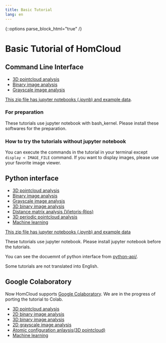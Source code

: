 ```yaml
---
title: Basic Tutorial
lang: en
---
```


{::options parse_block_html="true" /}

# Basic Tutorial of HomCloud

## Command Line Interface

* [3D pointcloud analysis](tutorial/pointcloud-e.html)
* [Binary image analysis](tutorial/binary-image-e.html)
* [Grayscale image analysis](tutorial/grayscale-image-e.html)

[This zip file has jupyter notebooks (.ipynb) and example data](donwload/bash-tutorial.zip).

### For preparation
These tutorials use jupyter notebook with bash_kernel. Please install these
softwares for the preparation.

### How to try the tutorials without jupyter notebook

You can execute the commands in the tutorial in your terminal except
`display < IMAGE_FILE` command. If you want to display images,
please use your favorite image viewer.

## Python interface

* [3D pointcloud analysis](py-tutorial/pointcloud-e.html)
* [Binary image analysis](py-tutorial/binary-image-e.html)
* [Grayscale image analysis](py-tutorial/grayscale-image-e.html)
* [3D binary image analysis](py-tutorial/binary-3d-e.html)
* [Distance matrix analysis (Vietoris-Rips)](py-tutorial/rips-e.html)
* [3D periodic pointcloud analysis](py-tutorial/pointcloud_periodic-e.html)
* [Machine learning](py-tutorial/ml_pc-e.html)

[This zip file has jupyter notebooks (.ipynb) and example data](download/python-tutorial.zip)

These tutorials use jupyter notebook. Please install jupyter notebook before the tutorials.

You can see the docuemnt of python interface from
[python-api/](python-api/).

Some tutorials are not translated into English.

## Google Colaboratory

Now HomCloud supports [Google Colaboratory](colab.research.google.com/). 
We are in the progress of porting the tutorial to Colab.

* [3D pointcloud analysis](https://colab.research.google.com/drive/1DAKPeZSCjVLxHu3EVxVkguRwZyLgIvmO?usp=sharing)
* [2D binary image analysis](https://colab.research.google.com/drive/1q9s37BLSePEXdyiFI5DisDGpGeHs9uGN?usp=sharing)
* [3D binary image analysis](https://colab.research.google.com/drive/11R_OCEz_wpO8W4eGh5OWH8my6JErjNas?usp=sharing)
* [2D grayscale image analysis](https://colab.research.google.com/drive/1Z3YKsv9QFUWbjKKDVxer5F3k1ePRw6QS?usp=sharing)
* [Atomic configuration anlaysis(3D pointcloud)](https://colab.research.google.com/drive/1R9mQx5Ui_RZNXfJUwm97N9dXClZALFbB?usp=sharing)
* [Machine learning](https://colab.research.google.com/drive/1b6XS_UaUR3tKndB52QJzMOymblk77iDx?usp=sharing)
